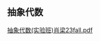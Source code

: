 ## 抽象代数

[抽象代数(实验班)肖梁23fall.pdf](https://ghproxy.wjsphy.top/https://raw.githubusercontent.com/StephenQSstarThomas/Lecture-Notes/main/抽象代数/抽象代数(实验班)肖梁23fall.pdf)